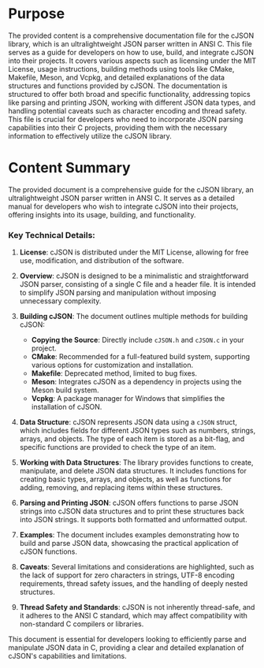 # Purpose
The provided content is a comprehensive documentation file for the cJSON library, which is an ultralightweight JSON parser written in ANSI C. This file serves as a guide for developers on how to use, build, and integrate cJSON into their projects. It covers various aspects such as licensing under the MIT License, usage instructions, building methods using tools like CMake, Makefile, Meson, and Vcpkg, and detailed explanations of the data structures and functions provided by cJSON. The documentation is structured to offer both broad and specific functionality, addressing topics like parsing and printing JSON, working with different JSON data types, and handling potential caveats such as character encoding and thread safety. This file is crucial for developers who need to incorporate JSON parsing capabilities into their C projects, providing them with the necessary information to effectively utilize the cJSON library.
# Content Summary
The provided document is a comprehensive guide for the cJSON library, an ultralightweight JSON parser written in ANSI C. It serves as a detailed manual for developers who wish to integrate cJSON into their projects, offering insights into its usage, building, and functionality.

### Key Technical Details:

1. **License**: cJSON is distributed under the MIT License, allowing for free use, modification, and distribution of the software.

2. **Overview**: cJSON is designed to be a minimalistic and straightforward JSON parser, consisting of a single C file and a header file. It is intended to simplify JSON parsing and manipulation without imposing unnecessary complexity.

3. **Building cJSON**: The document outlines multiple methods for building cJSON:
   - **Copying the Source**: Directly include `cJSON.h` and `cJSON.c` in your project.
   - **CMake**: Recommended for a full-featured build system, supporting various options for customization and installation.
   - **Makefile**: Deprecated method, limited to bug fixes.
   - **Meson**: Integrates cJSON as a dependency in projects using the Meson build system.
   - **Vcpkg**: A package manager for Windows that simplifies the installation of cJSON.

4. **Data Structure**: cJSON represents JSON data using a `cJSON` struct, which includes fields for different JSON types such as numbers, strings, arrays, and objects. The type of each item is stored as a bit-flag, and specific functions are provided to check the type of an item.

5. **Working with Data Structures**: The library provides functions to create, manipulate, and delete JSON data structures. It includes functions for creating basic types, arrays, and objects, as well as functions for adding, removing, and replacing items within these structures.

6. **Parsing and Printing JSON**: cJSON offers functions to parse JSON strings into cJSON data structures and to print these structures back into JSON strings. It supports both formatted and unformatted output.

7. **Examples**: The document includes examples demonstrating how to build and parse JSON data, showcasing the practical application of cJSON functions.

8. **Caveats**: Several limitations and considerations are highlighted, such as the lack of support for zero characters in strings, UTF-8 encoding requirements, thread safety issues, and the handling of deeply nested structures.

9. **Thread Safety and Standards**: cJSON is not inherently thread-safe, and it adheres to the ANSI C standard, which may affect compatibility with non-standard C compilers or libraries.

This document is essential for developers looking to efficiently parse and manipulate JSON data in C, providing a clear and detailed explanation of cJSON's capabilities and limitations.
